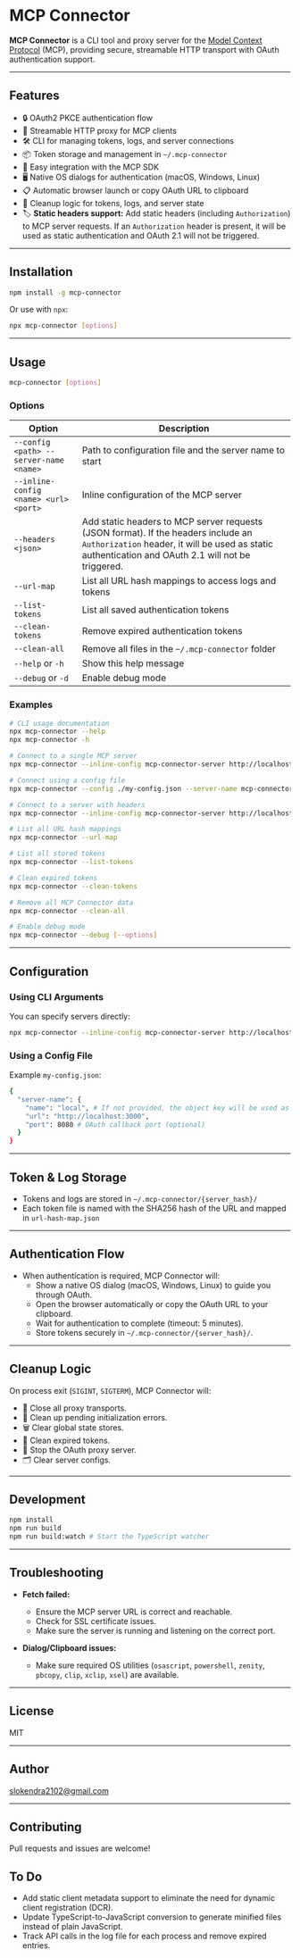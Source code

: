 # MCP Connector

**MCP Connector** is a CLI tool and proxy server for the [Model Context Protocol](https://github.com/modelcontextprotocol) (MCP), providing secure, streamable HTTP transport with OAuth authentication support.

---

## Features

- 🔒 OAuth2 PKCE authentication flow
- 🔗 Streamable HTTP proxy for MCP clients
- 🛠️ CLI for managing tokens, logs, and server connections
- 📦 Token storage and management in `~/.mcp-connector`
- 📝 Easy integration with the MCP SDK
- 🖥️ Native OS dialogs for authentication (macOS, Windows, Linux)
- 📋 Automatic browser launch or copy OAuth URL to clipboard
- 🧹 Cleanup logic for tokens, logs, and server state
- 🏷️ **Static headers support:** Add static headers (including `Authorization`) to MCP server requests. If an `Authorization` header is present, it will be used as static authentication and OAuth 2.1 will not be triggered.

---

## Installation

```bash
npm install -g mcp-connector
```

Or use with `npx`:

```bash
npx mcp-connector [options]
```

---

## Usage

```bash
mcp-connector [options]
```

### Options

| Option                | Description                                               |
|-----------------------|----------------------------------------------------------|
| `--config <path> --server-name <name>`     | Path to configuration file and the server name to start    |
| `--inline-config <name> <url> <port>`       | Inline configuration of the MCP server                    |
| `--headers <json>`    | Add static headers to MCP server requests (JSON format). If the headers include an `Authorization` header, it will be used as static authentication and OAuth 2.1 will not be triggered.  |
| `--url-map`           | List all URL hash mappings to access logs and tokens     |
| `--list-tokens`       | List all saved authentication tokens                     |
| `--clean-tokens`      | Remove expired authentication tokens                     |
| `--clean-all`         | Remove all files in the `~/.mcp-connector` folder          |
| `--help` or `-h`      | Show this help message                                   |
| `--debug` or `-d`     | Enable debug mode                                        |

### Examples

```bash
# CLI usage documentation
npx mcp-connector --help
npx mcp-connector -h

# Connect to a single MCP server
npx mcp-connector --inline-config mcp-connector-server http://localhost:3000

# Connect using a config file
npx mcp-connector --config ./my-config.json --server-name mcp-connector-server

# Connect to a server with headers
npx mcp-connector --inline-config mcp-connector-server http://localhost:3000 --headers '{"header1":"value1","header2":"value2"}'

# List all URL hash mappings
npx mcp-connector --url-map

# List all stored tokens
npx mcp-connector --list-tokens

# Clean expired tokens
npx mcp-connector --clean-tokens

# Remove all MCP Connector data
npx mcp-connector --clean-all

# Enable debug mode
npx mcp-connector --debug [--options]
```

---

## Configuration

### Using CLI Arguments

You can specify servers directly:
```bash
npx mcp-connector --inline-config mcp-connector-server http://localhost:3000
```

### Using a Config File

Example `my-config.json`:
```bash
{
  "server-name": { 
    "name": "local", # If not provided, the object key will be used as the server name
    "url": "http://localhost:3000",
    "port": 8080 # OAuth callback port (optional)
  }
}
```

---

## Token & Log Storage

- Tokens and logs are stored in `~/.mcp-connector/{server_hash}/`
- Each token file is named with the SHA256 hash of the URL and mapped in `url-hash-map.json`

---

## Authentication Flow

- When authentication is required, MCP Connector will:
  - Show a native OS dialog (macOS, Windows, Linux) to guide you through OAuth.
  - Open the browser automatically or copy the OAuth URL to your clipboard.
  - Wait for authentication to complete (timeout: 5 minutes).
  - Store tokens securely in `~/.mcp-connector/{server_hash}/`.

---

## Cleanup Logic

On process exit (`SIGINT`, `SIGTERM`), MCP Connector will:
- 🛑 Close all proxy transports.
- 🧹 Clean up pending initialization errors.
- 🗑️ Clear global state stores.
- 🧽 Clean expired tokens.
- 📴 Stop the OAuth proxy server.
- 🗂️ Clear server configs.

---

## Development

```bash
npm install
npm run build
npm run build:watch # Start the TypeScript watcher
```

---

## Troubleshooting

- **Fetch failed:**  
  - Ensure the MCP server URL is correct and reachable.
  - Check for SSL certificate issues.
  - Make sure the server is running and listening on the correct port.

- **Dialog/Clipboard issues:**  
  - Make sure required OS utilities (`osascript`, `powershell`, `zenity`, `pbcopy`, `clip`, `xclip`, `xsel`) are available.

---

## License

MIT

---

## Author

[slokendra2102@gmail.com](mailto:slokendra2102@gmail.com)

---

## Contributing

Pull requests and issues are welcome!

## To Do
- Add static client metadata support to eliminate the need for dynamic client registration (DCR).
- Update TypeScript-to-JavaScript conversion to generate minified files instead of plain JavaScript.
- Track API calls in the log file for each process and remove expired entries.